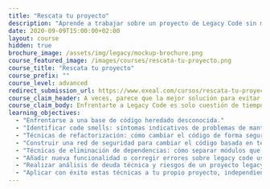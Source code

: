 ```yaml
---
title: "Rescata tu proyecto"
description: "Aprende a trabajar sobre un proyecto de Legacy Code sin miedo a romper todo el sistema."
date: 2020-09-09T15:00:00+02:00
layout: course
hidden: true
brochure_image: /assets/img/legacy/mockup-brochure.png
course_featured_image: /images/courses/rescata-tu-proyecto.png
course_title: "Rescata tu proyecto"
course_prefix: ""
course_level: advanced
redirect_submission_url: https://www.exeal.com/cursos/rescata-tu-proyecto/programa/
course_claim_header: A veces, parece que la mejor solución para evitar trabajar sobre Legacy Code es &quot;parar las máquinas&quot; y reescribir el código desde cero. <em>La experiencia nos dice que no</em>.
course_claim_body: Enfrentarte a Legacy Code es solo cuestión de tiempo, aunque vuelvas a escribir el código desde cero, en menos tiempo del que piensas ese código que has escrito va a ser por su naturaleza irremediablemente Legacy Code.
learning_objectives:
  - "Enfrentarse a una base de código heredado desconocida."
  - "Identificar code smells: síntomas indicativos de problemas de mantenibilidad en el código."
  - "Técnicas de refactorización: cómo cambiar el código de forma segura sin afectar a su comportamiento actual."
  - "Construir una red de seguridad para cambiar el código basada en tests automáticos."
  - "Técnicas de eliminación de dependencias: cómo separar módulos que están tan unidos que no se pueden testear."
  - "Añadir nueva funcionalidad o corregir errores sobre legacy code usando TDD."
  - "Realizar análisis de deuda técnica y riesgos de un proyecto legacy."
  - "Aplicar con éxito estas técnicas a tu propio proyecto, independientemente del lenguaje en el que esté escrito."
---
```

